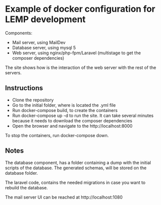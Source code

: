 # Example of docker configuration for LEMP development

Components:
- Mail server, using MailDev
- Database server, using mysql 5
- Web server, using nginx/php-fpm/Laravel (multistage to get the composer dependencies)

The site shows how is the interaction of the web server with the rest of the servers.

## Instructions ##

- Clone the repository
- Go to the initial folder, where is located the .yml file
- Run docker-compose build, to create the containers
- Run docker-compose up -d to run the site. It can take several minutes because it needs to download the composer dependencies
- Open the browser and navigate to the http://localhost:8000

To stop the containers, run docker-compose down.

## Notes ##

The database component, has a folder containing a dump with the initial scripts of the database. The generated schemas, will be stored on the database folder.

The laravel code, contains the needed migrations in case you want to rebuild the database.

The mail server UI can be reached at http://localhost:1080
